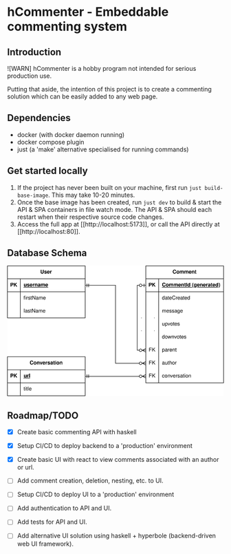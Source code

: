 # hCommenter - Embeddable commenting system

## Introduction

![WARN] hCommenter is a hobby program not intended for serious production use. 

Putting that aside, the intention of this project is to create a commenting solution which can be easily added to any web page.

## Dependencies

- docker (with docker daemon running)
- docker compose plugin
- just (a 'make' alternative specialised for running commands)

## Get started locally

1. If the project has never been built on your machine, first run `just build-base-image`. This may take 10-20 minutes.
2. Once the base image has been created, run `just dev` to build & start the API & SPA containers in file watch mode.
   The API & SPA should each restart when their respective source code changes.
3. Access the full app at [[http://localhost:5173]], or call the API directly at [[http://localhost:80]].

## Database Schema

![Database Schema Diagram](./docs/DatabaseSchema.drawio.svg)

## Roadmap/TODO

- [x] Create basic commenting API with haskell
- [x] Setup CI/CD to deploy backend to a 'production' environment
- [x] Create basic UI with react to view comments associated with an author or url.
- [ ] Add comment creation, deletion, nesting, etc. to UI.
- [ ] Setup CI/CD to deploy UI to a 'production' environment
- [ ] Add authentication to API and UI.
- [ ] Add tests for API and UI.
- [ ] Add alternative UI solution using haskell + hyperbole (backend-driven web UI framework).



